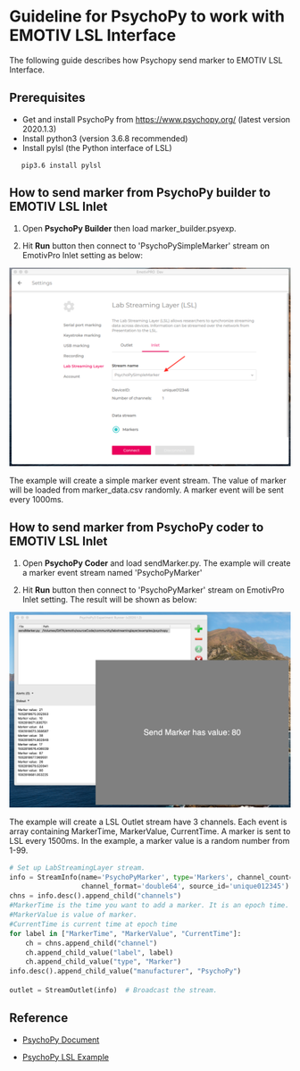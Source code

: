 # Guideline for PsychoPy to work with EMOTIV LSL Interface

The following guide describes how Psychopy send marker to EMOTIV LSL Interface.

## Prerequisites
* Get and install PsychoPy from https://www.psychopy.org/ (latest version 2020.1.3)
* Install python3 (version 3.6.8 recommended)
* Install pylsl (the Python interface of LSL) 
```
   pip3.6 install pylsl
```

## How to send marker from PsychoPy builder to EMOTIV LSL Inlet

1. Open **PsychoPy Builder** then load marker_builder.psyexp.

2. Hit **Run** button then connect to 'PsychoPySimpleMarker' stream on EmotivPro Inlet setting as below:
<p align="center">
  <img src="https://github.com/Emotiv/labstreaminglayer/blob/emotiv-lsl/docs/images/psychopy_builder_inlet_config.png">
</p>

The example will create a simple marker event stream. The value of marker will be loaded from marker_data.csv randomly. A marker event will be sent every 1000ms.


## How to send marker from PsychoPy coder to EMOTIV LSL Inlet
1. Open **PsychoPy Coder** and load sendMarker.py. The example will create a marker event stream named 'PsychoPyMarker'

2. Hit **Run** button then connect to 'PsychoPyMarker' stream on EmotivPro Inlet setting. The result will be shown as below:
<p align="center">
  <img src="https://github.com/Emotiv/labstreaminglayer/blob/emotiv-lsl/docs/images/sendmarker_PsychoPyCoder.png">
</p>

The example will create a LSL Outlet stream have 3 channels. Each event is array containing MarkerTime, MarkerValue, CurrentTime. A marker is sent to LSL every 1500ms.
In the example, a marker value is a random number from 1-99.
```python
# Set up LabStreamingLayer stream.
info = StreamInfo(name='PsychoPyMarker', type='Markers', channel_count=3,
                  channel_format='double64', source_id='unique012345')
chns = info.desc().append_child("channels")
#MarkerTime is the time you want to add a marker. It is an epoch time.
#MarkerValue is value of marker.
#CurrentTime is current time at epoch time
for label in ["MarkerTime", "MarkerValue", "CurrentTime"]:
    ch = chns.append_child("channel")
    ch.append_child_value("label", label)
    ch.append_child_value("type", "Marker")
info.desc().append_child_value("manufacturer", "PsychoPy")

outlet = StreamOutlet(info)  # Broadcast the stream.
```

## Reference

* [PsychoPy Document](https://www.psychopy.org/documentation.html)

* [PsychoPy LSL Example](https://github.com/kaczmarj/psychopy-lsl)

